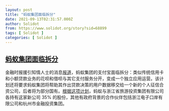 ```yaml
---
layout: post
title: "蚂蚁集团面临拆分"
date: 2021-09-13T02:31:57.000Z
author: Solidot
from: https://www.solidot.org/story?sid=68899
tags: [ Solidot ]
categories: [ Solidot ]
---
```

<!--1631500317000-->
[蚂蚁集团面临拆分](https://www.solidot.org/story?sid=68899)
------

<div>
金融时报援引知情人士的消息<a href="https://www.ft.com/content/01b7c7ca-71ad-4baa-bddf-a4d5e65c5d79">报道</a>，蚂蚁集团的支付宝面临拆分：类似传统信用卡和小额贷款业务的花呗和借呗与其它支付服务分开，变成一个独立应用运营。该计划还将要求蚂蚁集团将帮助其作出贷款决策的用户数据移交给一个新的个人征信合资公司，后者将为部分国有。<a href="https://cn.reuters.com/article/alipay-ft-0912-sun-idCNKBS2G900Z?il=0">根据这项计划</a>，蚂蚁与浙江省旅游投资集团有限公司各持有这家新公司 35% 的股份，其他有政府背景的合作伙伴包括浙江电子口岸有限公司和杭州市金融投资集团。
</div>

